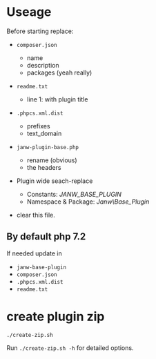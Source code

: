 # Useage

Before starting replace:

- `composer.json`
	- name
  	- description
	- packages (yeah really)

- `readme.txt`
	- line 1: with plugin title

- `.phpcs.xml.dist`
	- prefixes
	- text_domain

- `janw-plugin-base.php`
    - rename (obvious)
    - the headers

- Plugin wide seach-replace
	- Constants: _JANW_BASE_PLUGIN_
	- Namespace & Package: _Janw\Base_Plugin_

- clear this file.

## By default php 7.2
If needed update in

- `janw-base-plugin`
- `composer.json`
- `.phpcs.xml.dist`
- `readme.txt`


# create plugin zip

`./create-zip.sh`

Run `./create-zip.sh -h` for detailed options.
